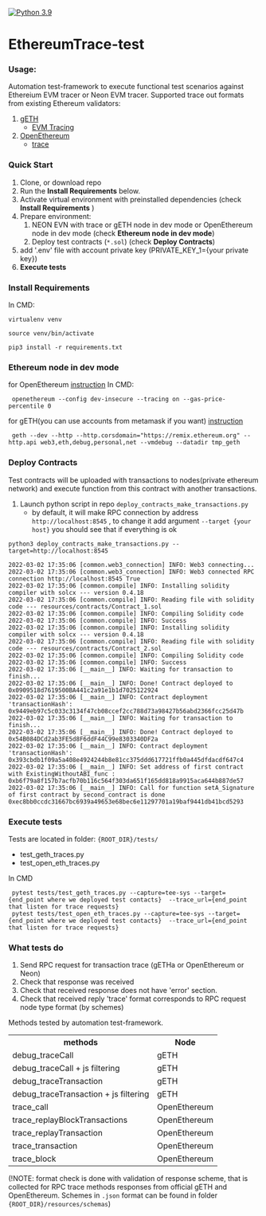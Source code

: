 [![Python 3.9](https://img.shields.io/badge/python-3.9-blue.svg)](https://www.python.org/downloads/release/python-390/)
# EthereumTrace-test
### Usage:

Automation test-framework to execute functional test scenarios against Ethereium EVM tracer or Neon EVM tracer.
Supported trace out formats from existing Ethereum validators:

1. [gETH](https://geth.ethereum.org)
   - [EVM Tracing](https://geth.ethereum.org/docs/dapp/tracing)
2. [OpenEthereum](https://openethereum.github.io)
   - [trace](https://openethereum.github.io/JSONRPC-trace-module.html)

### Quick Start
1. Clone, or download repo
2. Run the **Install Requirements** below.
3. Activate virtual environment with preinstalled dependencies (check **Install Requirements** )
4. Prepare environment: 
   1. NEON EVN with trace or gETH node in dev mode or OpenEthereum node in dev mode (check **Ethereum node in dev mode**)
   2. Deploy test contracts (```*.sol```) (check **Deploy Contracts**)
5. add '.env' file with account private key (PRIVATE_KEY_1={your private key})
6.  **Execute tests**

### Install Requirements
In CMD:
``` 
virtualenv venv

source venv/bin/activate

pip3 install -r requirements.txt
```

### Ethereum node in dev mode

for OpenEthereum [instruction](https://openethereum.github.io/Private-development-chain)
In CMD:
``` 
 openethereum --config dev-insecure --tracing on --gas-price-percentile 0
```
for gETH(you can use accounts from metamask if you want) [instruction](https://geth.ethereum.org/docs/getting-started/dev-mode)
``` 
 geth --dev --http --http.corsdomain="https://remix.ethereum.org" --http.api web3,eth,debug,personal,net --vmdebug --datadir tmp_geth
```

###  Deploy Contracts

Test contracts will be uploaded with transactions to nodes(private ethereum network) and execute 
function from this contract with another transactions.



1. Launch python script in repo ```deploy_contracts_make_transactions.py```
   - by default, it will make RPC connection by address ```http://localhost:8545``` , 
     to change it add argument ```--target {your host}```
     you should see that if everything is ok
   
```
python3 deploy_contracts_make_transactions.py --target=http://localhost:8545

2022-03-02 17:35:06 [common.web3_connection] INFO: Web3 connecting...
2022-03-02 17:35:06 [common.web3_connection] INFO: Web3 connected RPC connection http://localhost:8545 True
2022-03-02 17:35:06 [common.compile] INFO: Installing solidity compiler with solcx --- version 0.4.18
2022-03-02 17:35:06 [common.compile] INFO: Reading file with solidity code --- resources/contracts/Contract_1.sol 
2022-03-02 17:35:06 [common.compile] INFO: Compiling Solidity code
2022-03-02 17:35:06 [common.compile] INFO: Success
2022-03-02 17:35:06 [common.compile] INFO: Installing solidity compiler with solcx --- version 0.4.18
2022-03-02 17:35:06 [common.compile] INFO: Reading file with solidity code --- resources/contracts/Contract_2.sol 
2022-03-02 17:35:06 [common.compile] INFO: Compiling Solidity code
2022-03-02 17:35:06 [common.compile] INFO: Success
2022-03-02 17:35:06 [__main__] INFO: Waiting for transaction to finish...
2022-03-02 17:35:06 [__main__] INFO: Done! Contract deployed to 0x0909518d7619500BA441c2a91e1b1d7025122924
2022-03-02 17:35:06 [__main__] INFO: Contract deployment 'transactionHash': 0x9449eb97c5c033c3134f47cb08ccef2cc788d73a98427b56abd2366fcc25d47b
2022-03-02 17:35:06 [__main__] INFO: Waiting for transaction to finish...
2022-03-02 17:35:06 [__main__] INFO: Done! Contract deployed to 0x54B084DCd2ab3FE5d8F6ddF44C99e8303340DF2a
2022-03-02 17:35:06 [__main__] INFO: Contract deployment 'transactionHash': 0x393cbdb1f09a5a408e4924244b8e81cc375ddd617721ffb0a445dfdacdf647c4
2022-03-02 17:35:06 [__main__] INFO: Set address of first contract with ExistingWithoutABI_func : 0xb6f79a8f157b7acfb70b116c564f303da651f165dd818a9915aca644b887de57
2022-03-02 17:35:06 [__main__] INFO: Call for function setA_Signature of first contract by second_contract is done 0xec8bb0ccdc31667bc6939a49653e68bec6e11297701a19baf9441db41bcd5293
```

### Execute tests


Tests are located in folder: 
```{ROOT_DIR}/tests/```
- test_geth_traces.py
- test_open_eth_traces.py

In CMD
``` 
 pytest tests/test_geth_traces.py --capture=tee-sys --target={end_point where we deployed test contacts}  --trace_url={end_point that listen for trace requests}
 pytest tests/test_open_eth_traces.py --capture=tee-sys --target={end_point where we deployed test contacts}  --trace_url={end_point that listen for trace requests}
```


### What tests do
1. Send RPC request for transaction trace (gETHa or OpenEthereum or Neon)
2. Check that response was received
3. Check that received response does not have 'error' section.
4. Check that received reply 'trace' format corresponds to RPC request node type format (by schemes)

Methods tested by automation test-framework.
<table>
<th>methods</th><th>Node</th>
    <tr>
        <td>debug_traceCall</td>
        <td>gETH</td>
    </tr>
    <tr>
        <td>debug_traceCall + js filtering</td>
        <td>gETH</td>
    </tr>
    <tr>
        <td>debug_traceTransaction</td>
        <td>gETH</td>
    </tr>
    <tr>
        <td>debug_traceTransaction + js filtering</td>
        <td>gETH</td>
    </tr>
    <tr>
        <td>trace_call</td>
        <td>OpenEthereum</td>
    </tr>
    <tr>
        <td>trace_replayBlockTransactions</td>
        <td>OpenEthereum</td>
    </tr>
    <tr>
        <td>trace_replayTransaction</td>
        <td>OpenEthereum</td>
    </tr>
    <tr>
        <td>trace_transaction</td>
        <td>OpenEthereum</td>
    </tr>
    <tr>
        <td>trace_block</td>
        <td>OpenEthereum</td>
    </tr>
</table>

(!NOTE: format check is done with validation of response scheme, 
that is collected for RPC trace methods responses from official gETH and OpenEthereum. Schemes in ```.json``` 
format can be found in folder ```{ROOT_DIR}/resources/schemas```)
